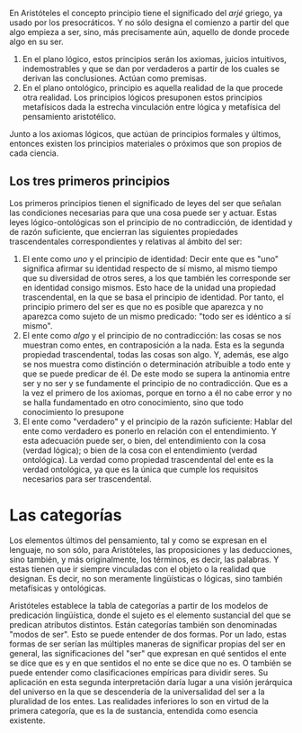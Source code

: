 En Aristóteles el concepto principio tiene el significado del *arjé* griego, ya usado por los presocráticos. Y no sólo designa el comienzo a partir del que algo empieza a ser, sino, más precisamente aún, aquello de donde procede algo en su ser.

1. En el plano lógico, estos principios serán los axiomas, juicios intuitivos, indemostrables y que se dan por verdaderos a partir de los cuales se derivan las conclusiones. Actúan como premisas.
2. En el plano ontológico, principio es aquella realidad de la que procede otra realidad. Los principios lógicos presuponen estos principios metafísicos dada la estrecha vinculación entre lógica y metafísica del pensamiento aristotélico. 

Junto a los axiomas lógicos, que actúan de principios formales y últimos, entonces existen los principios materiales o próximos que son propios de cada ciencia.

## Los tres primeros principios

Los primeros principios tienen el significado de leyes del ser que señalan las condiciones necesarias para que una cosa puede ser y actuar. Estas leyes lógico-ontológicas son el principio de no contradicción, de identidad y de razón suficiente, que encierran las siguientes propiedades trascendentales correspondientes y relativas al ámbito del ser:

1. El ente como *uno* y el principio de identidad: Decir ente que es "uno" significa afirmar su identidad respecto de sí mismo, al mismo tiempo que su diversidad de otros seres, a los que también les corresponde ser en identidad consigo mismos. Esto hace de la unidad una propiedad trascendental, en la que se basa el principio de identidad. Por tanto, el principio primero del ser es que no es posible que aparezca y no aparezca como sujeto de un mismo predicado: "todo ser es idéntico a sí mismo".
2. El ente como *algo* y el principio de no contradicción: las cosas se nos muestran como entes, en contraposición a la nada. Esta es la segunda propiedad trascendental, todas las cosas son algo. Y, además, ese algo se nos muestra como distinción o determinación atribuible a todo ente y que se puede predicar de él. De este modo se supera la antinomia entre ser y no ser y se fundamente el principio de no contradicción. Que es a la vez el primero de los axiomas, porque en torno a él no cabe error y no se halla fundamentado en otro conocimiento, sino que todo conocimiento lo presupone
3. El ente como "verdadero" y el principio de la razón suficiente: Hablar del ente como verdadero es ponerlo en relación con el entendimiento. Y esta adecuación puede ser, o bien, del entendimiento con la cosa (verdad lógica); o bien de la cosa con el entendimiento (verdad ontológica). La verdad como propiedad trascendental del ente es la verdad ontológica, ya que es la única que cumple los requisitos necesarios para ser trascendental. 

# Las categorías

Los elementos últimos del pensamiento, tal y como se expresan en el lenguaje, no son sólo, para Aristóteles, las proposiciones y las deducciones, sino también, y más originalmente, los términos, es decir, las palabras. Y estas tienen que ir siempre vinculadas con el objeto o la realidad que designan. Es decir, no son meramente lingüísticas o lógicas, sino también metafísicas y ontológicas.

Aristóteles establece la tabla de categorías a partir de los modelos de predicación lingüística, donde el sujeto es el elemento sustancial del que se predican atributos distintos. Están categorías también son denominadas "modos de ser". Esto se puede entender de dos formas. Por un lado, estas formas de ser serían las múltiples maneras de significar propias del ser en general, las significaciones del "ser" que expresan en qué sentidos el ente se dice que es y en que sentidos el no ente se dice que no es. O también se puede entender como clasificaciones empíricas para dividir seres. Su aplicación en esta segunda interpretación daría lugar a una visión jerárquica del universo en la que se descendería de la universalidad del ser a la pluralidad de los entes. Las realidades inferiores lo son en virtud de la primera categoría, que es la de sustancia, entendida como esencia existente.
